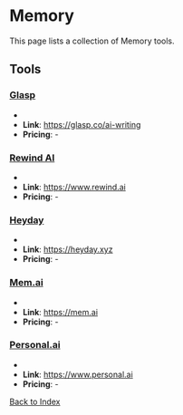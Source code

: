 # Memory

This page lists a collection of Memory tools.

## Tools

### [Glasp](https://glasp.co/ai-writing)
-
- **Link**: https://glasp.co/ai-writing
- **Pricing**: -

### [Rewind AI](https://www.rewind.ai)
-
- **Link**: https://www.rewind.ai
- **Pricing**: -

### [Heyday](https://heyday.xyz)
-
- **Link**: https://heyday.xyz
- **Pricing**: -

### [Mem.ai](https://mem.ai)
-
- **Link**: https://mem.ai
- **Pricing**: -

### [Personal.ai](https://www.personal.ai)
-
- **Link**: https://www.personal.ai
- **Pricing**: -


[Back to Index](README.MD)